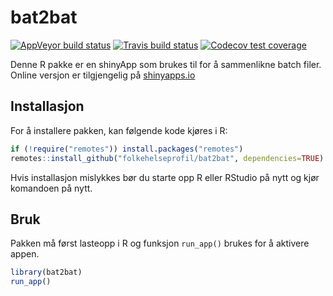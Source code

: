 # bat2bat

 <!-- badges: start -->
[![AppVeyor build status](https://ci.appveyor.com/api/projects/status/github/folkehelseprofil/bat2bat?branch=master&svg=true)](https://ci.appveyor.com/project/folkehelseprofil/bat2bat)
[![Travis build status](https://travis-ci.org/folkehelseprofil/bat2bat.svg?branch=master)](https://travis-ci.org/folkehelseprofil/bat2bat)
[![Codecov test coverage](https://codecov.io/gh/folkehelseprofil/bat2bat/branch/master/graph/badge.svg)](https://codecov.io/gh/folkehelseprofil/bat2bat?branch=master)
 <!-- badges: end -->


Denne R pakke er en shinyApp som brukes til for å sammenlikne batch filer.
Online versjon er tilgjengelig på [shinyapps.io](https://fhprofil.shinyapps.io/bat2bat/)

## Installasjon

For å installere pakken, kan følgende kode kjøres i R:

```r
if (!require("remotes")) install.packages("remotes")
remotes::install_github("folkehelseprofil/bat2bat", dependencies=TRUE)
```

Hvis installasjon mislykkes bør du starte opp R eller RStudio på nytt og kjør komandoen på nytt.

## Bruk

Pakken må først lasteopp i R og funksjon `run_app()` brukes for å aktivere appen.

```r
library(bat2bat)
run_app()

```
